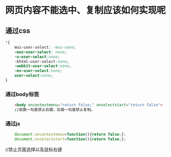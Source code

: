 # 网页内容不能选中、复制应该如何实现呢

## 通过css

```css
*{
    moz-user-select: -moz-none;
    -moz-user-select: none;
    -o-user-select:none;
    -khtml-user-select:none;
    -webkit-user-select:none;
    -ms-user-select:none;
    user-select:none;
}
```

### 通过body标签

```html
    <body oncontextmenu="return false;" onselectstart="return false">
    //前面一句是禁止右键，后面一句是禁止复制。
```

### 通过js

```js
    document.oncontextmenu=function(){return false;}; 
    document.onselectstart=function(){return false;};
```

//禁止页面选择以及鼠标右键
